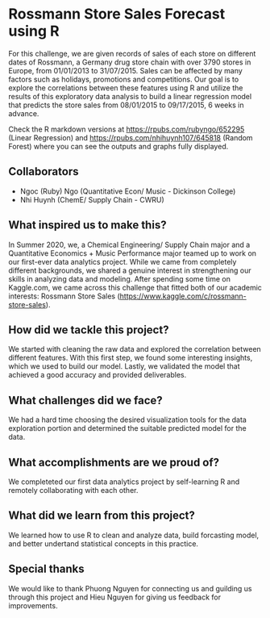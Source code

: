 # Rossmann Store Sales Forecast using R
For this challenge, we are given records of sales of each store on different dates of Rossmann, a Germany drug store chain with over 3790 stores in Europe, from 01/01/2013 to 31/07/2015. Sales can be affected by many factors such as holidays, promotions and competitions. Our goal is to explore the correlations between these features using R and utilize the results of this exploratory data analysis to build a linear regression model that predicts the store sales from 08/01/2015 to 09/17/2015, 6 weeks in advance.

Check the R markdown versions at https://rpubs.com/rubyngo/652295 (Linear Regression) and https://rpubs.com/nhihuynh107/645818 (Random Forest) where you can see the outputs and graphs fully displayed.

## Collaborators
- Ngoc (Ruby) Ngo (Quantitative Econ/ Music - Dickinson College)
- Nhi Huynh (ChemE/ Supply Chain - CWRU)

## What inspired us to make this?
In Summer 2020, we, a Chemical Engineering/ Supply Chain major and a Quantitative Economics + Music Performance major teamed up to work on our first-ever data analytics project. While we came from completely different backgrounds, we shared a genuine interest in strengthening our skills in analyzing data and modeling. After spending some time on Kaggle.com, we came across this challenge that fitted both of our academic interests: Rossmann Store Sales (https://www.kaggle.com/c/rossmann-store-sales).

## How did we tackle this project?
We started with cleaning the raw data and explored the correlation between different features. With this first step, we found some interesting insights, which we used to build our model. Lastly, we validated the model that achieved a good accuracy and provided deliverables.

## What challenges did we face?
We had a hard time choosing the desired visualization tools for the data exploration portion and determined the suitable predicted model for the data.

## What accomplishments are we proud of?
We completeted our first data analytics project by self-learning R and remotely collaborating with each other.

## What did we learn from this project?
We learned how to use R to clean and analyze data, build forcasting model, and better undertand statistical concepts in this practice.

## Special thanks
We would like to thank Phuong Nguyen for connecting us and guilding us through this project and Hieu Nguyen for giving us feedback for improvements.
